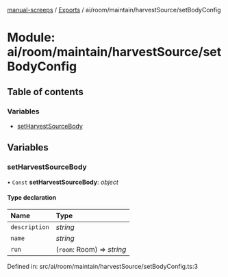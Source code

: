 [manual-screeps](../README.md) / [Exports](../modules.md) / ai/room/maintain/harvestSource/setBodyConfig

# Module: ai/room/maintain/harvestSource/setBodyConfig

## Table of contents

### Variables

- [setHarvestSourceBody](ai_room_maintain_harvestsource_setbodyconfig.md#setharvestsourcebody)

## Variables

### setHarvestSourceBody

• `Const` **setHarvestSourceBody**: *object*

#### Type declaration

| Name | Type |
| :------ | :------ |
| `description` | *string* |
| `name` | *string* |
| `run` | (`room`: Room) => *string* |

Defined in: src/ai/room/maintain/harvestSource/setBodyConfig.ts:3
